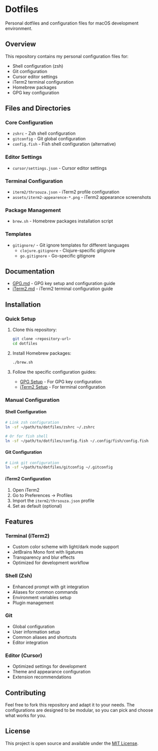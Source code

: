 # Dotfiles

Personal dotfiles and configuration files for macOS development environment.

## Overview

This repository contains my personal configuration files for:
- Shell configuration (zsh)
- Git configuration
- Cursor editor settings
- iTerm2 terminal configuration
- Homebrew packages
- GPG key configuration

## Files and Directories

### Core Configuration
- `zshrc` - Zsh shell configuration
- `gitconfig` - Git global configuration
- `config.fish` - Fish shell configuration (alternative)

### Editor Settings
- `cursor/settings.json` - Cursor editor settings

### Terminal Configuration
- `iterm2/thrsouza.json` - iTerm2 profile configuration
- `assets/iterm2-appearence-*.png` - iTerm2 appearance screenshots

### Package Management
- `brew.sh` - Homebrew packages installation script

### Templates
- `gitignore/` - Git ignore templates for different languages
  - `clojure.gitignore` - Clojure-specific gitignore
  - `go.gitignore` - Go-specific gitignore

## Documentation

- [GPG.md](docs/GPG.md) - GPG key setup and configuration guide
- [iTerm2.md](docs/iTerm2.md) - iTerm2 terminal configuration guide

## Installation

### Quick Setup

1. Clone this repository:
   ```bash
   git clone <repository-url>
   cd dotfiles
   ```

2. Install Homebrew packages:
   ```bash
   ./brew.sh
   ```

3. Follow the specific configuration guides:
   - [GPG Setup](docs/GPG.md) - For GPG key configuration
   - [iTerm2 Setup](docs/iTerm2.md) - For terminal configuration

### Manual Configuration

#### Shell Configuration
```bash
# Link zsh configuration
ln -sf ~/path/to/dotfiles/zshrc ~/.zshrc

# Or for fish shell
ln -sf ~/path/to/dotfiles/config.fish ~/.config/fish/config.fish
```

#### Git Configuration
```bash
# Link git configuration
ln -sf ~/path/to/dotfiles/gitconfig ~/.gitconfig
```

#### iTerm2 Configuration
1. Open iTerm2
2. Go to Preferences → Profiles
3. Import the `iterm2/thrsouza.json` profile
4. Set as default (optional)

## Features

### Terminal (iTerm2)
- Custom color scheme with light/dark mode support
- JetBrains Mono font with ligatures
- Transparency and blur effects
- Optimized for development workflow

### Shell (Zsh)
- Enhanced prompt with git integration
- Aliases for common commands
- Environment variables setup
- Plugin management

### Git
- Global configuration
- User information setup
- Common aliases and shortcuts
- Editor integration

### Editor (Cursor)
- Optimized settings for development
- Theme and appearance configuration
- Extension recommendations

## Contributing

Feel free to fork this repository and adapt it to your needs. The configurations are designed to be modular, so you can pick and choose what works for you.

## License

This project is open source and available under the [MIT License](LICENSE).
